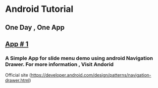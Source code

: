 # Android Tutorial
## One Day , One App
## [App # 1](https://github.com/ekyawthan/AndroidTutorials/tree/master/NavSlideMenu)
### A Simple App for slide menu demo using android Navigation Drawer. For more information , Visit Andorid
Official site (https://developer.android.com/design/patterns/navigation-drawer.html)
